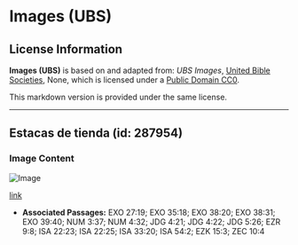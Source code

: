 # Images (UBS)

## License Information

**Images (UBS)** is based on and adapted from: _UBS Images_, [United Bible Societies](https://unitedbiblesocieties.org/), None, which is licensed under a [Public Domain CC0](https://creativecommons.org/public-domain/cc0/).

This markdown version is provided under the same license.



--------------------------------

## Estacas de tienda (id: 287954)

### Image Content

![Image](https://cdn.aquifer.bible/aquifer-content/resources/Media/WEB-0412_tent_pegs_en.jpg)

[link](https://cdn.aquifer.bible/aquifer-content/resources/Media/WEB-0412_tent_pegs_en.jpg)

* **Associated Passages:** EXO 27:19; EXO 35:18; EXO 38:20; EXO 38:31; EXO 39:40; NUM 3:37; NUM 4:32; JDG 4:21; JDG 4:22; JDG 5:26; EZR 9:8; ISA 22:23; ISA 22:25; ISA 33:20; ISA 54:2; EZK 15:3; ZEC 10:4

